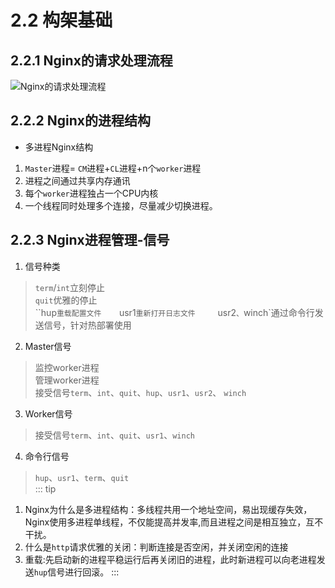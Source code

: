 # 2.2 构架基础
## 2.2.1 Nginx的请求处理流程
![Nginx的请求处理流程](/Nginx的请求处理流程.jpg)
## 2.2.2 Nginx的进程结构
* 多进程Nginx结构
1. `Master`进程= `CM`进程+`CL`进程+n个`worker`进程
2. 进程之间通过共享内存通讯
3. 每个`worker`进程独占一个CPU内核 
4. 一个线程同时处理多个连接，尽量减少切换进程。 
## 2.2.3 Nginx进程管理-信号
1. 信号种类
> `term`/`int`立刻停止    
> `quit`优雅的停止    
> ``hup`重载配置文件   
> `usr1`重新打开日志文件    
> `usr2`、`winch`通过命令行发送信号，针对热部署使用       
2. Master信号   
> 监控worker进程           
> 管理worker进程       
> 接受信号`term`、`int`、`quit`、`hup`、`usr1`、`usr2`、    `winch`   
3. Worker信号   
> 接受信号`term`、`int`、`quit`、`usr1`、`winch`
4. 命令行信号   
> `hup`、`usr1`、`term`、`quit`   
::: tip
1. Nginx为什么是多进程结构：多线程共用一个地址空间，易出现缓存失效，Nginx使用多进程单线程，不仅能提高并发率,而且进程之间是相互独立，互不干扰。
2. 什么是`http`请求优雅的关闭：判断连接是否空闲，并关闭空闲的连接
3. 重载:先启动新的进程平稳运行后再关闭旧的进程，此时新进程可以向老进程发送`hup`信号进行回滚。
:::